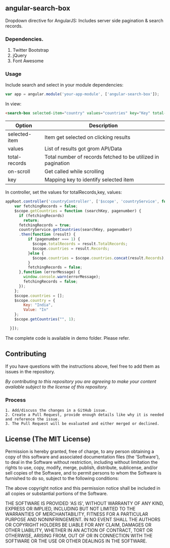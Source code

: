 ## angular-search-box

Dropdown directive for AngularJS: Includes server side pagination & search records.


### Dependencies. 
1. Twitter Bootstrap
2. jQuery
3. Font Awesome



### Usage
Include search and select in your module dependencies:
```js
var app = angular.module('your-app-module', ['angular-search-box']);
```
In view:

```html
<search-box selected-item="country" values="countries" key="Key" total-records="totalRecords" on-scroll="search(searchKey, pagenumber)"</search-box>
```

Option             | Description
 ----------------- | ---------------------------- 
selected-item  | Item get selected on clicking results
values  | List of results got grom API/Data
total-records | Total number of records fetched to be utilized in pagination
on-scroll | Get called while scrolling
key | Mapping key to identify selected item

In controller, set the values for totalRecords,key, values:

```js
appRoot.controller('countryController', ['$scope', 'countryService', function ($scope, countryService) {
    var fetchingRecords = false;
    $scope.getCountries = function (searchKey, pagenumber) {
      if (fetchingRecords)
        return;
      fetchingRecords = true;
      countryService.getCountries(searchKey, pagenumber)
      .then(function (result) {
          if (pagenumber === 1) {
            $scope.totalRecords = result.TotalRecords;
            $scope.countries = result.Records;
          }else {
            $scope.countries = $scope.countries.concat(result.Records);
          }
          fetchingRecords = false;
      },function (errorMessage) {
        window.console.warn(errorMessage);
        fetchingRecords = false;
      });
    };
    $scope.countries = [];
    $scope.country = {
        Key: "India",
        Value: "In"
    };
    $scope.getCountries("", 1);

  }]);
```
The complete code is available in demo folder. Please refer.

## Contributing

If you have questions with the instructions above, feel free to add them as issues in the repository. 

*By contributing to this repository you are agreeing to make your content available subject to the license of this repository.*

### Process
    1. Add/discuss the changes in a GitHub issue.
    2. Create a Pull Request, provide enough details like why it is needed and reference the issue.
    3. The Pull Request will be evaluated and either merged or declined.

## License (The MIT License)
Permission is hereby granted, free of charge, to any person obtaining
a copy of this software and associated documentation files (the
'Software'), to deal in the Software without restriction, including
without limitation the rights to use, copy, modify, merge, publish,
distribute, sublicense, and/or sell copies of the Software, and to
permit persons to whom the Software is furnished to do so, subject to
the following conditions:

The above copyright notice and this permission notice shall be
included in all copies or substantial portions of the Software.

THE SOFTWARE IS PROVIDED 'AS IS', WITHOUT WARRANTY OF ANY KIND,
EXPRESS OR IMPLIED, INCLUDING BUT NOT LIMITED TO THE WARRANTIES OF
MERCHANTABILITY, FITNESS FOR A PARTICULAR PURPOSE AND NONINFRINGEMENT.
IN NO EVENT SHALL THE AUTHORS OR COPYRIGHT HOLDERS BE LIABLE FOR ANY
CLAIM, DAMAGES OR OTHER LIABILITY, WHETHER IN AN ACTION OF CONTRACT,
TORT OR OTHERWISE, ARISING FROM, OUT OF OR IN CONNECTION WITH THE
SOFTWARE OR THE USE OR OTHER DEALINGS IN THE SOFTWARE.
